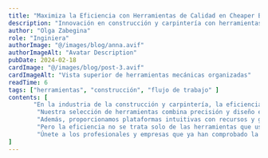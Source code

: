 ```yaml
---
title: "Maximiza la Eficiencia con Herramientas de Calidad en Cheaper Buy"
description: "Innovación en construcción y carpintería con herramientas precisas y soporte experto"
author: "Olga Zabegina"
role: "Inginiera"
authorImage: "@/images/blog/anna.avif"
authorImageAlt: "Avatar Description"
pubDate: 2024-02-18
cardImage: "@/images/blog/post-3.avif"
cardImageAlt: "Vista superior de herramientas mecánicas organizadas"
readTime: 6
tags: ["herramientas", "construcción", "flujo de trabajo" ]
contents: [
       "En la industria de la construcción y carpintería, la eficiencia es clave para el éxito. En **Cheaper Buy**, sabemos que optimizar los procesos es fundamental para cumplir con los plazos y mantener los costos bajo control. Por eso, ofrecemos herramientas y materiales de primera calidad que potencian tu productividad.",
        "Nuestra selección de herramientas combina precisión y diseño ergonómico, garantizando máxima eficiencia en cada proyecto. Desde sierras eléctricas hasta soluciones avanzadas para ensamblado, nuestros productos están diseñados para resistir el trabajo diario y agilizar cada tarea.",
        "Además, proporcionamos plataformas intuitivas con recursos y guías para facilitar la instalación y el mantenimiento de nuestros productos. Con instrucciones claras y soporte técnico, hacemos que trabajar con nuestros materiales sea una experiencia fluida y eficiente.",
        "Pero la eficiencia no se trata solo de las herramientas que usas, sino también del respaldo que recibes. En **Cheaper Buy**, ofrecemos asesoría especializada en cada etapa del proyecto, ayudándote a seleccionar los mejores materiales y técnicas para garantizar un resultado impecable.",
        "Únete a los profesionales y empresas que ya han comprobado la diferencia con **Cheaper Buy**. Con nuestras soluciones de vanguardia, puedes llevar tus proyectos a un nuevo nivel y destacarte en el sector."
]
---
```

